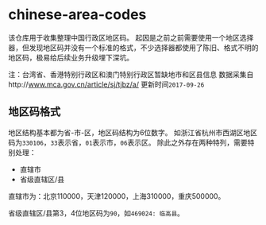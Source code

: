 # chinese-area-codes
该仓库用于收集整理中国行政区地区码。
起因是之前之前需要使用一个地区选择器，但发现地区码并没有一个标准的格式，不少选择器都使用了陈旧、格式不明的地区码，极易给后续业务升级埋下深坑。

注：台湾省、香港特别行政区和澳门特别行政区暂缺地市和区县信息
数据采集自http://www.mca.gov.cn/article/sj/tjbz/a/
更新时间`2017-09-26`

## 地区码格式
地区结构基本都为省-市-区，地区码结构为6位数字。
如浙江省杭州市西湖区地区码为`330106`，`33`表示省，`01`表示市，`06`表示区。
除此之外存在两种特列，需要特别处理：
 - 直辖市
 - 省级直辖区/县

直辖市为：北京110000，天津120000，上海310000，重庆500000。

省级直辖区/县第3，4位地区码为`90`，如`469024: 临高县`。


